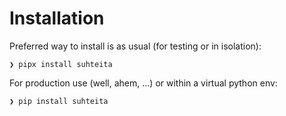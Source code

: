 # Installation

Preferred way to install is as usual (for testing or in isolation):

```console
❯ pipx install suhteita
```

For production use (well, ahem, ...) or within a virtual python env:

```console
❯ pip install suhteita
```


